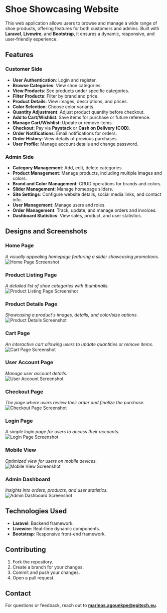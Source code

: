 # Shoe Showcasing Website

This web application allows users to browse and manage a wide range of shoe products, offering features for both customers and admins. Built with **Laravel**, **Livewire**, and **Bootstrap**, it ensures a dynamic, responsive, and user-friendly experience.

## Features

### Customer Side
- **User Authentication**: Login and register.
- **Browse Categories**: View shoe categories.
- **View Products**: See products under specific categories.
- **Filter Products**: Filter by brand and price.
- **Product Details**: View images, descriptions, and prices.
- **Color Selection**: Choose color variants.
- **Quantity Adjustment**: Adjust product quantity before checkout.
- **Add to Cart/Wishlist**: Save items for purchase or future reference.
- **Manage Cart/Wishlist**: Update or remove items.
- **Checkout**: Pay via **Paystack** or **Cash on Delivery (COD)**.
- **Order Notifications**: Email notifications for orders.
- **Order History**: View details of previous purchases.
- **User Profile**: Manage account details and change password.

### Admin Side
- **Category Management**: Add, edit, delete categories.
- **Product Management**: Manage products, including multiple images and colors.
- **Brand and Color Management**: CRUD operations for brands and colors.
- **Slider Management**: Manage homepage sliders.
- **Site Settings**: Configure website details, social media links, and contact info.
- **User Management**: Manage users and roles.
- **Order Management**: Track, update, and manage orders and invoices.
- **Dashboard Statistics**: View sales, product, and user statistics.

## Designs and Screenshots

### Home Page  
_A visually appealing homepage featuring a slider showcasing promotions._  
![Home Page Screenshot](documentation/homepage.png)

### Product Listing Page  
_A detailed list of shoe categories with thumbnails._  
![Product Listing Page Screenshot](documentation/product-listing-page.png)

### Product Details Page  
_Showcasing a product's images, details, and color/size options._  
![Product Details Screenshot](documentation/product-details-page.png)

### Cart Page  
_An interactive cart allowing users to update quantities or remove items._  
![Cart Page Screenshot](documentation/shopping-cart.png)

### User Account Page  
_Manage user account details._  
![User Account Screenshot](documentation/user-account-page.png)

### Checkout Page  
_The page where users review their order and finalize the purchase._  
![Checkout Page Screenshot](documentation/checkout-page.png)

### Login Page  
_A simple login page for users to access their accounts._  
![Login Page Screenshot](documentation/login-page.png)

### Mobile View  
_Optimized view for users on mobile devices._  
![Mobile View Screenshot](documentation/mobile-view.png)

### Admin Dashboard  
_Insights into orders, products, and user statistics._  
![Admin Dashboard Screenshot](documentation/admin-dashboard.png)

## Technologies Used
- **Laravel**: Backend framework.
- **Livewire**: Real-time dynamic components.
- **Bootstrap**: Responsive front-end framework.

## Contributing
1. Fork the repository.
2. Create a branch for your changes.
3. Commit and push your changes.
4. Open a pull request.


## Contact
For questions or feedback, reach out to **marinos.agounkpe@epitech.eu**.

